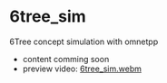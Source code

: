 # 6tree_sim
6Tree concept simulation with omnetpp
* content comming soon
* preview video: [6tree_sim.webm](https://github.com/user-attachments/assets/57f320ce-2ced-4e31-bc31-4af09a48d194)
